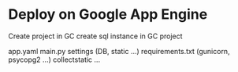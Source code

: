 # Deploy on Google App Engine

Create project in GC
create sql instance in GC project


app.yaml
main.py
settings (DB, static ...)
requirements.txt (gunicorn, psycopg2 ...)
collectstatic ...
<!--stackedit_data:
eyJoaXN0b3J5IjpbLTk4Njc4OTkyOSwxMzIzMTAyNzYyXX0=
-->